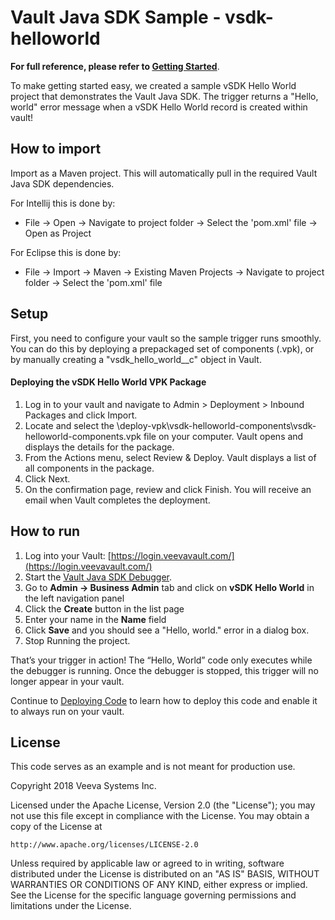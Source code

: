 # Vault Java SDK Sample - vsdk-helloworld

**For full reference, please refer to [Getting Started](https://developer.veevavault.com/sdk/#Getting_Started)**.

To make getting started easy, we created a sample vSDK Hello World project that demonstrates the Vault Java SDK. The trigger returns a "Hello, world" error message when a vSDK Hello World record is created within vault!

## How to import

Import as a Maven project. This will automatically pull in the required Vault Java SDK dependencies. 

For Intellij this is done by:
- File -> Open -> Navigate to project folder -> Select the 'pom.xml' file -> Open as Project

For Eclipse this is done by:
- File -> Import -> Maven -> Existing Maven Projects -> Navigate to project folder -> Select the 'pom.xml' file

## Setup

First, you need to configure your vault so the sample trigger runs smoothly. You can do this by deploying a prepackaged set of components (.vpk), or by manually creating a "vsdk_hello_world__c" object in Vault.

#### Deploying the vSDK Hello World VPK Package

1.  Log in to your vault and navigate to Admin > Deployment > Inbound Packages and click Import.
2.  Locate and select the \deploy-vpk\vsdk-helloworld-components\vsdk-helloworld-components.vpk file on your computer. Vault opens and displays the details for the package.  
3.  From the Actions menu, select Review & Deploy. Vault displays a list of all components in the package.
4.  Click Next.   
5.  On the confirmation page, review and click Finish. You will receive an email when Vault completes the deployment.


## How to run

1.  Log into your Vault: [https://login.veevavault.com/](https://login.veevavault.com/)
2.  Start the [Vault Java SDK Debugger](https://developer.veevavault.com/sdk/#Debug_Setup).
3.  Go to  **Admin -> Business Admin**  tab and click on  **vSDK Hello World**  in the left navigation panel
4.  Click the  **Create**  button in the list page
5.  Enter your name in the  **Name**  field
6.  Click  **Save**  and you should see a "Hello, world." error in a dialog box.  
7.  Stop Running the project.

That’s your trigger in action! The “Hello, World” code only executes while the debugger is running. Once the debugger is stopped, this trigger will no longer appear in your vault.

Continue to [Deploying Code](https://developer.veevavault.com/sdk/#Deploy) to learn how to deploy this code and enable it to always run on your vault.

	    
## License

This code serves as an example and is not meant for production use.

Copyright 2018 Veeva Systems Inc.
 
Licensed under the Apache License, Version 2.0 (the "License");
you may not use this file except in compliance with the License.
You may obtain a copy of the License at
 
    http://www.apache.org/licenses/LICENSE-2.0

Unless required by applicable law or agreed to in writing, software
distributed under the License is distributed on an "AS IS" BASIS,
WITHOUT WARRANTIES OR CONDITIONS OF ANY KIND, either express or implied.
See the License for the specific language governing permissions and
limitations under the License.
  
